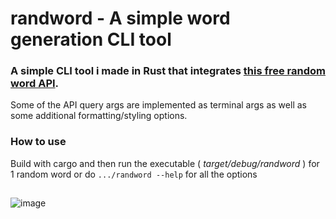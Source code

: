 # randword - A simple word generation CLI tool 
### A simple CLI tool i made in Rust that integrates [this free random word API](https://random-word-api.vercel.app). <br>
Some of the API query args are implemented as terminal args as well as some additional formatting/styling options.
### How to use
Build with cargo and then run the executable ( *target/debug/randword* ) for 1 random word or do `.../randword --help` for all the options <br>
##
![image](https://github.com/user-attachments/assets/86b793a3-70f9-4b9a-9f5d-6e8445867cd0)
